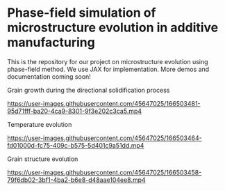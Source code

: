 # Phase-field simulation of microstructure evolution in additive manufacturing

This is the repository for our project on microstructure evolution using phase-field method. We use JAX for implementation.
More demos and documentation coming soon!



Grain growth during the directional solidification process

https://user-images.githubusercontent.com/45647025/166503481-95d71fff-ba20-4ca9-8301-9f3e202c3ca5.mp4

Temperature evolution

https://user-images.githubusercontent.com/45647025/166503464-fd01000d-fc75-409c-b575-5d401c9a51dd.mp4


Grain structure evolution

https://user-images.githubusercontent.com/45647025/166503458-79f6db02-3bf1-4ba2-b6e8-d48aae104ee8.mp4

